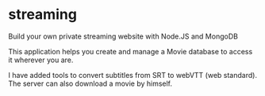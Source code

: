 # streaming
Build your own private streaming website with Node.JS and MongoDB

This application helps you create and manage a Movie database to access it wherever you are.

I have added tools to convert subtitles from SRT to webVTT (web standard).
The server can also download a movie by himself.
